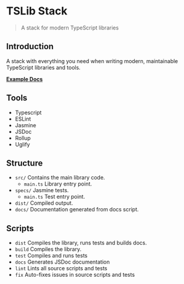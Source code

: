 # TSLib Stack

> A stack for modern TypeScript libraries

## Introduction

A stack with everything you need when writing modern, maintainable TypeScript libraries and tools.

**[Example Docs](https://felixrilling.github.io/tslib-stack/)**

## Tools

-   Typescript
-   ESLint
-   Jasmine
-   JSDoc
-   Rollup
-   Uglify

## Structure

-   `src/` Contains the main library code.
    -   `main.ts` Library entry point.
-   `specs/` Jasmine tests.
    -   `main.ts` Test entry point.
-   `dist/` Compiled output.
-   `docs/` Documentation generated from docs script.

## Scripts

-   `dist` Compiles the library, runs tests and builds docs.
-   `build` Compiles the library.
-   `test` Compiles and runs tests
-   `docs` Generates JSDoc documentation
-   `lint` Lints all source scripts and tests
-   `fix` Auto-fixes issues in source scripts and tests

